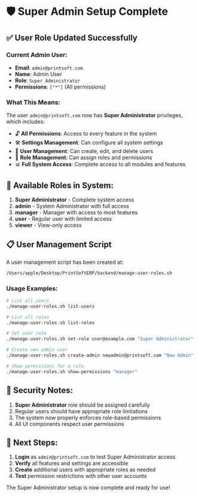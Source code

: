 # 🛡️ Super Admin Setup Complete

## ✅ User Role Updated Successfully

### Current Admin User:
- **Email**: `admin@printsoft.com`
- **Name**: Admin User
- **Role**: `Super Administrator`
- **Permissions**: `["*"]` (All permissions)

### What This Means:
The user `admin@printsoft.com` now has **Super Administrator** privileges, which includes:

- 🔓 **All Permissions**: Access to every feature in the system
- 🛠️ **Settings Management**: Can configure all system settings
- 👥 **User Management**: Can create, edit, and delete users
- 🔐 **Role Management**: Can assign roles and permissions
- 📊 **Full System Access**: Complete access to all modules and features

## 🔧 Available Roles in System:

1. **Super Administrator** - Complete system access
2. **admin** - System Administrator with full access
3. **manager** - Manager with access to most features
4. **user** - Regular user with limited access
5. **viewer** - View-only access

## 📋 User Management Script

A user management script has been created at:
```bash
/Users/apple/Desktop/PrintSoftERP/backend/manage-user-roles.sh
```

### Usage Examples:
```bash
# List all users
./manage-user-roles.sh list-users

# List all roles
./manage-user-roles.sh list-roles

# Set user role
./manage-user-roles.sh set-role user@example.com "Super Administrator"

# Create new admin user
./manage-user-roles.sh create-admin newadmin@printsoft.com "New Admin" "admin"

# Show permissions for a role
./manage-user-roles.sh show-permissions "manager"
```

## 🔐 Security Notes:

1. **Super Administrator** role should be assigned carefully
2. Regular users should have appropriate role limitations
3. The system now properly enforces role-based permissions
4. All UI components respect user permissions

## 🚀 Next Steps:

1. **Login** as `admin@printsoft.com` to test Super Administrator access
2. **Verify** all features and settings are accessible
3. **Create** additional users with appropriate roles as needed
4. **Test** permission restrictions with other user accounts

The Super Administrator setup is now complete and ready for use!
